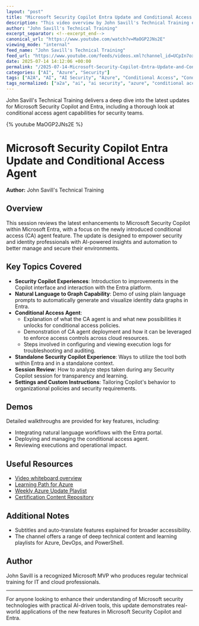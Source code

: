 ```yaml
---
layout: "post"
title: "Microsoft Security Copilot Entra Update and Conditional Access Agent"
description: "This video overview by John Savill's Technical Training explores the significant updates to Microsoft Security Copilot for Entra, focusing on the new conditional access agent capability. It demonstrates enhancements in natural language to graph skills, deeper integration within the Entra portal, and practical security operations improvements. The walkthrough includes demos of conditional access agent usage and highlights how Security Copilot empowers security teams with AI-driven insights and automation."
author: "John Savill's Technical Training"
excerpt_separator: <!--excerpt_end-->
canonical_url: "https://www.youtube.com/watch?v=MaOGP2JNs2E"
viewing_mode: "internal"
feed_name: "John Savill's Technical Training"
feed_url: "https://www.youtube.com/feeds/videos.xml?channel_id=UCpIn7ox7j7bH_OFj7tYouOQ"
date: 2025-07-14 14:12:06 +00:00
permalink: "/2025-07-14-Microsoft-Security-Copilot-Entra-Update-and-Conditional-Access-Agent.html"
categories: ["AI", "Azure", "Security"]
tags: ["A2A", "AI", "AI Security", "Azure", "Conditional Access", "Conditional Access Agent", "Copilot", "Generative AI", "Identity Security", "LLM", "MCP", "Microsoft Cloud", "Microsoft Entra", "Microsoft Security Copilot", "Natural Language Processing", "Security", "Security Automation", "Security Monitoring", "Security Operations", "Videos"]
tags_normalized: ["a2a", "ai", "ai security", "azure", "conditional access", "conditional access agent", "copilot", "generative ai", "identity security", "llm", "mcp", "microsoft cloud", "microsoft entra", "microsoft security copilot", "natural language processing", "security", "security automation", "security monitoring", "security operations", "videos"]
---
```


John Savill's Technical Training delivers a deep dive into the latest updates for Microsoft Security Copilot and Entra, including a thorough look at conditional access agent capabilities for security teams.<!--excerpt_end-->

{% youtube MaOGP2JNs2E %}

# Microsoft Security Copilot Entra Update and Conditional Access Agent

**Author:** John Savill's Technical Training

## Overview

This session reviews the latest enhancements to Microsoft Security Copilot within Microsoft Entra, with a focus on the newly introduced conditional access (CA) agent feature. The update is designed to empower security and identity professionals with AI-powered insights and automation to better manage and secure their environments.

## Key Topics Covered

- **Security Copilot Experiences**: Introduction to improvements in the Copilot interface and interaction with the Entra platform.
- **Natural Language to Graph Capability**: Demo of using plain language prompts to automatically generate and visualize identity data graphs in Entra.
- **Conditional Access Agent**:
  - Explanation of what the CA agent is and what new possibilities it unlocks for conditional access policies.
  - Demonstration of CA agent deployment and how it can be leveraged to enforce access controls across cloud resources.
  - Steps involved in configuring and viewing execution logs for troubleshooting and auditing.
- **Standalone Security Copilot Experience**: Ways to utilize the tool both within Entra and in a standalone context.
- **Session Review**: How to analyze steps taken during any Security Copilot session for transparency and learning.
- **Settings and Custom Instructions**: Tailoring Copilot's behavior to organizational policies and security requirements.

## Demos

Detailed walkthroughs are provided for key features, including:

- Integrating natural language workflows with the Entra portal.
- Deploying and managing the conditional access agent.
- Reviewing executions and operational impact.

## Useful Resources

- [Video whiteboard overview](https://github.com/johnthebrit/RandomStuff/raw/master/Whiteboards/EntraSecurityCopilotUpdate.png)
- [Learning Path for Azure](https://learn.onboardtoazure.com)
- [Weekly Azure Update Playlist](https://youtube.com/playlist?list=PLlVtbbG169nEv7jSfOVmQGRp9wAoAM0Ks)
- [Certification Content Repository](https://github.com/johnthebrit/CertificationMaterials)

## Additional Notes

- Subtitles and auto-translate features explained for broader accessibility.
- The channel offers a range of deep technical content and learning playlists for Azure, DevOps, and PowerShell.

## Author

John Savill is a recognized Microsoft MVP who produces regular technical training for IT and cloud professionals.

---
For anyone looking to enhance their understanding of Microsoft security technologies with practical AI-driven tools, this update demonstrates real-world applications of the new features in Microsoft Security Copilot and Entra.
